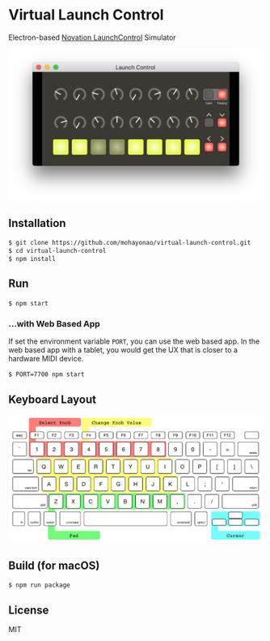 # Virtual Launch Control

Electron-based [Novation LaunchControl](https://us.novationmusic.com/launch/launch-control) Simulator

![screen shot](./assets/screenshot.png)

## Installation

```
$ git clone https://github.com/mohayonao/virtual-launch-control.git
$ cd virtual-launch-control
$ npm install
```

## Run

```
$ npm start
```

### ...with Web Based App

If set the environment variable `PORT`, you can use the web based app. In the web based app with a tablet, you would get the UX that is closer to a hardware MIDI device.

```
$ PORT=7700 npm start
```

## Keyboard Layout

![keyboard layout](./assets/key-layout.png)

## Build (for macOS)

```
$ npm run package
```

## License

MIT
